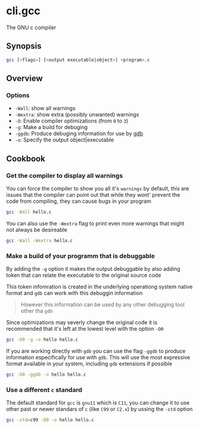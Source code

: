 # cli.gcc

The GNU c compiler

## Synopsis

```sh
gcc [<flags>] [<output executable|object>] <program>.c
```

## Overview

### Options

- `-Wall`: show all warnings
- `-Wextra`: show extra (possibly unwanted) warnings
- `-O`: Enable compiler optimizations (from `0` to `3`)
- `-g`: Make a build for debuging
- `-ggdb`: Produce debuging information for use by [gdb](./1nja.md) 
- `-o`: Specify the output object|executable

## Cookbook

### Get the compiler to display all warnings

You can force the compiler to show you all it's `warnings` by
default, this are issues that the compiler can point out
that while they wont' prevent the code from compiling, they
can cause bugs in your program

```sh
gcc -Wall hello.c
```

You can also use the `-Wextra` flag to print even more warnings
that might not always be desireable

```sh
gcc -Wall -Wextra hello.c
```

### Make a build of your programm that is debuggable

By adding the `-g` option it makes the output debuggable by
also adding token that can relate the executable to the
original source code

This token infomration is created in the underlying
operationg system native format and `gdb` can work with
this debuggin information

> However this information can be used by any other
> debugging tool other tha `gdb`

Since optimizations may severly change the original code
it is recommended that it's left at the lowest level with
the option `-O0`

```sh
gcc -O0 -g -o hello hello.c
```

If you are working directly with `gdb` you can use the flag
`-ggdb` to produce information especifically for use with 
`gdb`. This will use the most expressive format available
in your system, including `gdb` extensions if possible

```sh
gcc -O0 -ggdb -o hello hello.c
```

### Use a different `c` standard

The default standard for `gcc` is `gnu11` which is `C11`, you
can change it to use other past or newer standars of `c` (like
`C99` or `C2.x`) by ussing the `-std` option

```sh
gcc -std=c99 -O0 -o hello hello.c
```
